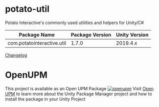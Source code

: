 # potato-util
Potato Interactive's commonly used utilities and helpers for Unity/C#

| Package Name | Package Version | Unity Version |
|-----|-----|-----|
| com.potatointeractive.util | 1.7.0 | 2019.4.x |

[Changelog](CHANGELOG.md)

# OpenUPM
This project is available as an Open UPM Package
[![openupm](https://img.shields.io/npm/v/com.potatointeractive.util?label=openupm&registry_uri=https://package.openupm.com)](https://openupm.com/packages/com.potatointeractive.util/)
Visit [Open UPM](https://openupm.com) to learn more about the Unity Package Manager project and how to install the package in your Unity Project